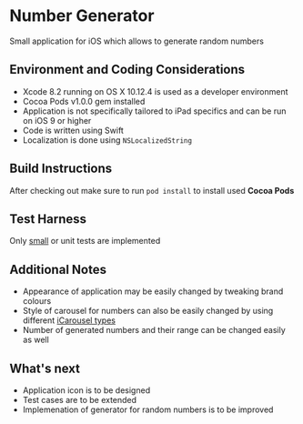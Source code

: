 # Number Generator

Small application for iOS which allows to generate random numbers

## Environment and Coding Considerations

* Xcode 8.2 running on OS X 10.12.4 is used as a developer environment
* Cocoa Pods v1.0.0 gem installed
* Application is not specifically tailored to iPad specifics and can be run on iOS 9 or higher
* Code is written using Swift
* Localization is done using `NSLocalizedString`

## Build Instructions

After checking out make sure to run `pod install` to install used **Cocoa Pods**

## Test Harness

Only [small](http://googletesting.blogspot.co.uk/2010/12/test-sizes.html) or unit tests are implemented

## Additional Notes

* Appearance of application may be easily changed by tweaking brand colours
* Style of carousel for numbers can also be easily changed by using different [iCarousel types](https://github.com/nicklockwood/iCarousel)
* Number of generated numbers and their range can be changed easily as well

## What's next

* Application icon is to be designed
* Test cases are to be extended
* Implemenation of generator for random numbers is to be improved

